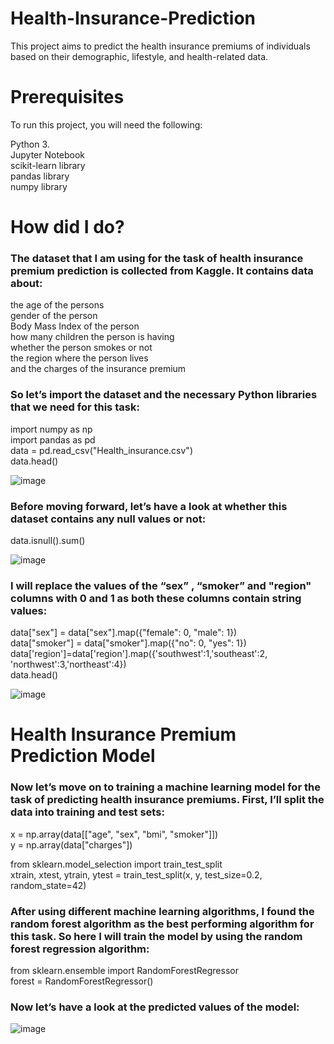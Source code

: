 
# Health-Insurance-Prediction
This project aims to predict the health insurance premiums of individuals based on their demographic, lifestyle, and health-related data.

# Prerequisites
To run this project, you will need the following:<br>

Python 3.<br>
Jupyter Notebook<br>
scikit-learn library<br>
pandas library<br>
numpy library<br>

# How  did I do?
<h3>The dataset that I am using for the task of health insurance premium prediction is collected from Kaggle. It contains data about:<br></h3>

the age of the persons<br>
gender of the person<br>
Body Mass Index of the person<br>
how many children the person is having<br>
whether the person smokes or not<br>
the region where the person lives<br>
and the charges of the insurance premium<br>

<h3>So let’s import the dataset and the necessary Python libraries that we need for this task:<br></h3>

import numpy as np<br>
import pandas as pd<br>
data = pd.read_csv("Health_insurance.csv")<br>
data.head()<br>

![image](https://github.com/Sanketarali/Health-Insurance-Prediction/assets/110754364/ad9575f1-f4ce-4a6a-9d17-e4da74bcae78)

<h3>Before moving forward, let’s have a look at whether this dataset contains any null values or not:<br></h3>

data.isnull().sum()<br>

![image](https://github.com/Sanketarali/Health-Insurance-Prediction/assets/110754364/6f44bb2b-ca4f-43f6-9acc-76cce158ca98)

 <h3>I will replace the values of the “sex” , “smoker” and "region" columns with 0 and 1 as both these columns contain string values:<br></h3>
 
 data["sex"] = data["sex"].map({"female": 0, "male": 1})<br>
data["smoker"] = data["smoker"].map({"no": 0, "yes": 1})<br>
data['region']=data['region'].map({'southwest':1,'southeast':2,
                   'northwest':3,'northeast':4})<br>
data.head()<br>

![image](https://github.com/Sanketarali/Health-Insurance-Prediction/assets/110754364/db610fdf-b296-4ce2-857d-000287d845ed)

# Health Insurance Premium Prediction Model
<h3>Now let’s move on to training a machine learning model for the task of predicting health insurance premiums. First, I’ll split the data into training and test sets:<br></h3>

x = np.array(data[["age", "sex", "bmi", "smoker"]])<br>
y = np.array(data["charges"])<br>

from sklearn.model_selection import train_test_split<br>
xtrain, xtest, ytrain, ytest = train_test_split(x, y, test_size=0.2, random_state=42)<br>

<h3>After using different machine learning algorithms, I found the random forest algorithm as the best performing algorithm for this task. So here I will train the model by using the random forest regression algorithm:<br></h3>

from sklearn.ensemble import RandomForestRegressor<br>
forest = RandomForestRegressor()<br>

<h3>Now let’s have a look at the predicted values of the model:<br></h3>

![image](https://github.com/Sanketarali/Health-Insurance-Prediction/assets/110754364/bb65bdae-f0e9-4b30-aa13-7c10604649c3)



